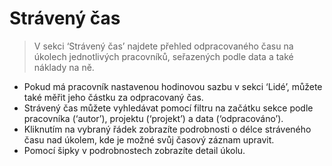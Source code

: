 # Strávený čas

> V sekci ‘Strávený čas’ najdete přehled odpracovaného času na úkolech jednotlivých pracovníků, seřazených podle data a také náklady na ně.

- Pokud má pracovník nastavenou hodinovou sazbu v sekci ‘Lidé’, můžete také měřit jeho částku za odpracovaný čas.
- Strávený čas můžete vyhledávat pomocí filtru na začátku sekce podle pracovníka (‘autor’), projektu (‘projekt’) a data (‘odpracováno’).
- Kliknutím na vybraný řádek zobrazíte podrobnosti o délce stráveného času nad úkolem, kde je možné svůj časový záznam upravit.
- Pomocí šipky v podrobnostech zobrazíte detail úkolu.
